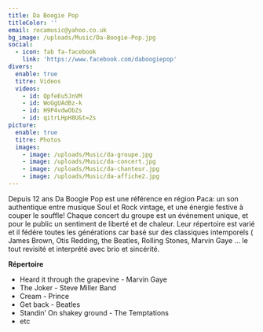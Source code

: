 ```yaml
---
title: Da Boogie Pop
titleColor: ''
email: rocamusic@yahoo.co.uk
bg_image: /uploads/Music/Da-Boogie-Pop.jpg
social:
  - icon: fab fa-facebook
    link: 'https://www.facebook.com/daboogiepop'
divers:
  enable: true
  titre: Videos
  videos:
    - id: QpfeEu5JnVM
    - id: WoGgUAdBz-k
    - id: H9P4vdwObZs
    - id: qitrLHpH8U&t=2s
picture:
  enable: true
  titre: Photos
  images:
    - image: /uploads/Music/da-groupe.jpg
    - image: /uploads/Music/da-concert.jpg
    - image: /uploads/Music/da-chanteur.jpg
    - image: /uploads/Music/da-affiche2.jpg
---
```







Depuis 12 ans Da Boogie Pop est une référence en région Paca: un son authentique entre musique Soul et Rock vintage, et une énergie festive à couper le souffle!
Chaque concert du groupe est un événement unique, et pour le public un sentiment de liberté et de chaleur.
Leur répertoire est varié et il fédére toutes les générations car basé sur des classiques intemporels ( James Brown, Otis Redding, the Beatles, Rolling Stones, Marvin Gaye ... le tout revisité et interprété avec brio et sincérité.

**Répertoire**
- Heard it through the grapevine - Marvin Gaye
- The Joker - Steve Miller Band
- Cream - Prince
- Get back - Beatles
- Standin’ On shakey ground - The Temptations
- etc
